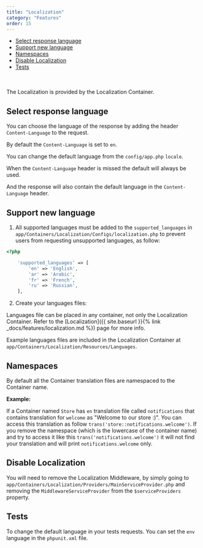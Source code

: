 ```yaml
---
title: "Localization"
category: "Features"
order: 15
---
```


- [Select response language](#select-response-language)
- [Support new language](#support-new-language)
- [Namespaces](#namespaces)
- [Disable Localization](#disable-localization)
- [Tests](#tests)

<br>
<br>
The Localization is provided by the Localization Container.
<br>
<a name="select-response-language"></a>

## Select response language

You can choose the language of the response by adding the header `Content-Language` to the request.

By default the `Content-Language` is set to `en`.

You can change the default language from the `config/app.php` `locale`.

When the `Content-Language` header is missed the default will always be used.

And the response will also contain the default language in the `Content-Language` header.

<a name="support-new-language"></a>

## Support new language

1. All supported languages must be added to the `supported_languages` in `app/Containers/Localization/Configs/localization.php` to prevent users from requesting unsupported languages, as follow:

```php
<?php

    'supported_languages' => [
        'en' => 'English',
        'ar' => 'Arabic',
        'fr' => 'French',
        'ru' => 'Russian',
    ],
```

2. Create your languages files:

Languages file can be placed in any container, not only the Localization Container. Refer to the [Localization]({{ site.baseurl }}{% link _docs/features/localization.md %}) page for more info.

Example languages files are included in the Localization Container at `app/Containers/Localization/Resources/Languages`.

<a name="namespaces"></a>

## Namespaces

By default all the Container translation files are namespaced to the Container name.

**Example:**

If a Container named `Store` has `en` translation file called `notifications` that contains translation for  `welcome` as "Welcome to our store :)". You can access this translation as follow `trans('store::notifications.welcome')`. If you remove the namespace (which is the lowercase of the container name) and try to access it like this `trans('notifications.welcome')` it will not find your translation and will print `notifications.welcome` only.

<a name="disable-localization"></a>

## Disable Localization

You will need to remove the Localization Middleware, by simply going to `app/Containers/Localization/Providers/MainServiceProvider.php` and removing the `MiddlewareServiceProvider` from the `$serviceProviders` property.

<a name="tests"></a>

## Tests

To change the default language in your tests requests. You can set the `env` language in the `phpunit.xml` file.

